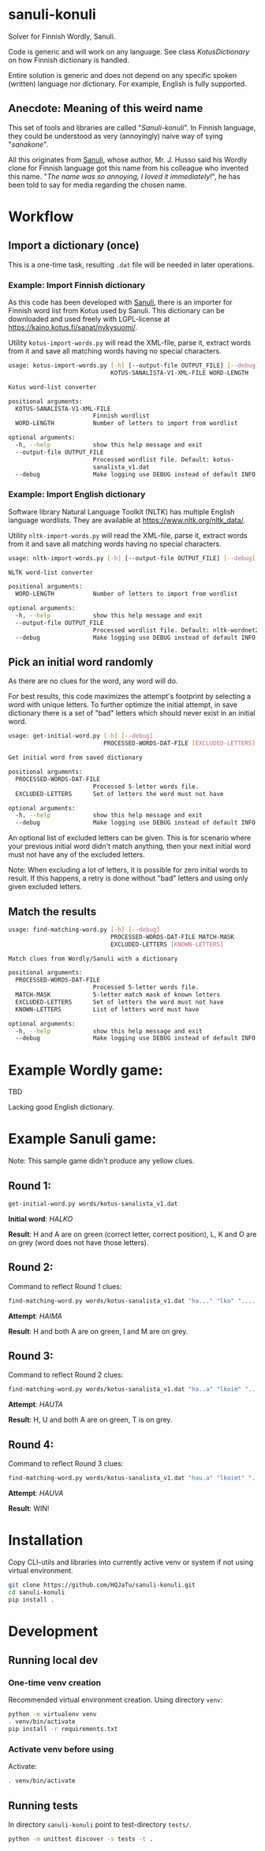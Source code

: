 # sanuli-konuli
Solver for Finnish Wordly, Sanuli.

Code is generic and will work on any language. See class _KotusDictionary_
on how Finnish dictionary is handled.

Entire solution is generic and does not depend on any specific spoken (written)
language nor dictionary. For example, English is fully supported.

## Anecdote: Meaning of this weird name

This set of tools and libraries are called "_Sanuli-konuli_".
In Finnish language, they could be understood as very (annoyingly) naive way
of sying "_sanakone_".

All this originates from [Sanuli](https://sanuli.fi), whose author, Mr. J. Husso
said his Wordly clone for Finnish language got this name from his colleague who
invented this name. "_The name was so annoying, I loved it immediately!_", he
has been told to say for media regarding the chosen name.

# Workflow

## Import a dictionary (once)

This is a one-time task, resulting `.dat` file will be needed in later operations.

### Example: Import Finnish dictionary

As this code has been developed with [Sanuli](https://sanuli.fi), there is an importer for
Finnish word list from Kotus used by Sanuli. This dictionary can be downloaded and used freely
with LGPL-license at https://kaino.kotus.fi/sanat/nykysuomi/.

Utility `kotus-import-words.py` will read the XML-file, parse it,
extract words from it and save all matching words having no special characters.

```bash
usage: kotus-import-words.py [-h] [--output-file OUTPUT_FILE] [--debug]
                             KOTUS-SANALISTA-V1-XML-FILE WORD-LENGTH

Kotus word-list converter

positional arguments:
  KOTUS-SANALISTA-V1-XML-FILE
                        Finnish wordlist
  WORD-LENGTH           Number of letters to import from wordlist

optional arguments:
  -h, --help            show this help message and exit
  --output-file OUTPUT_FILE
                        Processed wordlist file. Default: kotus-
                        sanalista_v1.dat
  --debug               Make logging use DEBUG instead of default INFO.
```

### Example: Import English dictionary

Software library Natural Language Toolkit (NLTK) has multiple English language
wordlists. They are available at https://www.nltk.org/nltk_data/.

Utility `nltk-import-words.py` will read the XML-file, parse it,
extract words from it and save all matching words having no special characters.

```bash
usage: nltk-import-words.py [-h] [--output-file OUTPUT_FILE] [--debug] WORD-LENGTH

NLTK word-list converter

positional arguments:
  WORD-LENGTH           Number of letters to import from wordlist

optional arguments:
  -h, --help            show this help message and exit
  --output-file OUTPUT_FILE
                        Processed wordlist file. Default: nltk-wordnet2021.dat
  --debug               Make logging use DEBUG instead of default INFO.
```

## Pick an initial word randomly

As there are no clues for the word, any word will do.

For best results, this code maximizes the attempt's footprint by selecting
a word with unique letters. To further optimize the initial attempt, in
save dictionary there is a set of "bad" letters which should never exist in an
initial word.

```bash
usage: get-initial-word.py [-h] [--debug]
                           PROCESSED-WORDS-DAT-FILE [EXCLUDED-LETTERS]

Get initial word from saved dictionary

positional arguments:
  PROCESSED-WORDS-DAT-FILE
                        Processed 5-letter words file.
  EXCLUDED-LETTERS      Set of letters the word must not have

optional arguments:
  -h, --help            show this help message and exit
  --debug               Make logging use DEBUG instead of default INFO.
```

An optional list of excluded letters can be given. This is for scenario where
your previous initial word didn't match anything, then your next initial word
must not have any of the excluded letters.

Note: When excluding a lot of letters, it is possible for zero initial words
to result. If this happens, a retry is done without "bad" letters and using
only given excluded letters.

## Match the results

```bash
usage: find-matching-word.py [-h] [--debug]
                             PROCESSED-WORDS-DAT-FILE MATCH-MASK
                             EXCLUDED-LETTERS [KNOWN-LETTERS]

Match clues from Wordly/Sanuli with a dictionary

positional arguments:
  PROCESSED-WORDS-DAT-FILE
                        Processed 5-letter words file.
  MATCH-MASK            5-letter match mask of known letters
  EXCLUDED-LETTERS      Set of letters the word must not have
  KNOWN-LETTERS         List of letters word must have

optional arguments:
  -h, --help            show this help message and exit
  --debug               Make logging use DEBUG instead of default INFO.
```

# Example Wordly game:
TBD

Lacking good English dictionary.

# Example Sanuli game:

Note: This sample game didn't produce any yellow clues.

## Round 1:
```bash
get-initial-word.py words/kotus-sanalista_v1.dat
```
**Initial word**: _HALKO_

**Result**: H and A are on green (correct letter, correct position),
L, K and O are on grey (word does not have those letters).

## Round 2:
Command to reflect Round 1 clues:
```bash
find-matching-word.py words/kotus-sanalista_v1.dat "ha..." "lko" "....."
```
**Attempt**: _HAIMA_

**Result**: H and both A are on green,
I and M are on grey.

## Round 3:
Command to reflect Round 2 clues:
```bash
find-matching-word.py words/kotus-sanalista_v1.dat "ha..a" "lkoim" "....."
```
**Attempt**: _HAUTA_

**Result**: H, U and both A are on green,
T is on grey.

## Round 4:
Command to reflect Round 3 clues:
```bash
find-matching-word.py words/kotus-sanalista_v1.dat "hau.a" "lkoimt" "....."
```
**Attempt**: _HAUVA_

**Result**: WIN!

# Installation
Copy CLI-utils and libraries into currently active venv or system if not using virtual environment.
```bash
git clone https://github.com/HQJaTu/sanuli-konuli.git
cd sanuli-konuli
pip install .
```

# Development

## Running local dev

### One-time venv creation
Recommended virtual environment creation. Using directory `venv`:
```bash
python -m virtualenv venv
. venv/bin/activate
pip install -r requirements.txt
```

### Activate venv before using
Activate:
```bash
. venv/bin/activate
```

## Running tests

In directory `sanuli-konuli` point to test-directory `tests/`.
```bash
python -m unittest discover -s tests -t .
```
